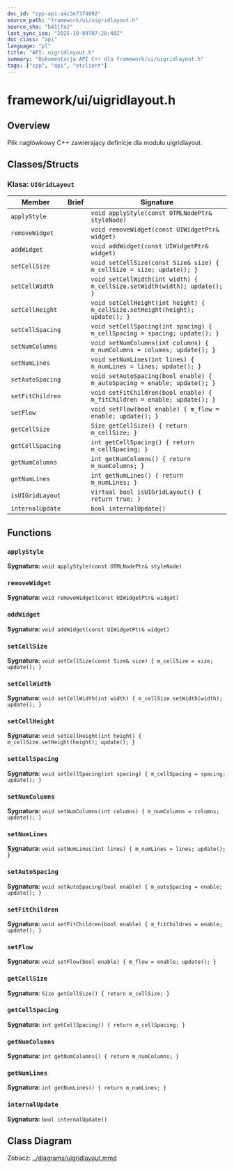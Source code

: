 ```yaml
---
doc_id: "cpp-api-a4c3e7374092"
source_path: "framework/ui/uigridlayout.h"
source_sha: "b411fa2"
last_sync_iso: "2025-10-09T07:28:40Z"
doc_class: "api"
language: "pl"
title: "API: uigridlayout.h"
summary: "Dokumentacja API C++ dla framework/ui/uigridlayout.h"
tags: ["cpp", "api", "otclient"]
---
```


# framework/ui/uigridlayout.h

## Overview

Plik nagłówkowy C++ zawierający definicje dla modułu uigridlayout.

## Classes/Structs

### Klasa: `UIGridLayout`

| Member | Brief | Signature |
|--------|-------|-----------|
| `applyStyle` |  | `void applyStyle(const OTMLNodePtr& styleNode)` |
| `removeWidget` |  | `void removeWidget(const UIWidgetPtr& widget)` |
| `addWidget` |  | `void addWidget(const UIWidgetPtr& widget)` |
| `setCellSize` |  | `void setCellSize(const Size& size) { m_cellSize = size; update(); }` |
| `setCellWidth` |  | `void setCellWidth(int width) { m_cellSize.setWidth(width); update(); }` |
| `setCellHeight` |  | `void setCellHeight(int height) { m_cellSize.setHeight(height); update(); }` |
| `setCellSpacing` |  | `void setCellSpacing(int spacing) { m_cellSpacing = spacing; update(); }` |
| `setNumColumns` |  | `void setNumColumns(int columns) { m_numColumns = columns; update(); }` |
| `setNumLines` |  | `void setNumLines(int lines) { m_numLines = lines; update(); }` |
| `setAutoSpacing` |  | `void setAutoSpacing(bool enable) { m_autoSpacing = enable; update(); }` |
| `setFitChildren` |  | `void setFitChildren(bool enable) { m_fitChildren = enable; update(); }` |
| `setFlow` |  | `void setFlow(bool enable) { m_flow = enable; update(); }` |
| `getCellSize` |  | `Size getCellSize() { return m_cellSize; }` |
| `getCellSpacing` |  | `int getCellSpacing() { return m_cellSpacing; }` |
| `getNumColumns` |  | `int getNumColumns() { return m_numColumns; }` |
| `getNumLines` |  | `int getNumLines() { return m_numLines; }` |
| `isUIGridLayout` |  | `virtual bool isUIGridLayout() { return true; }` |
| `internalUpdate` |  | `bool internalUpdate()` |

## Functions

### `applyStyle`

**Sygnatura:** `void applyStyle(const OTMLNodePtr& styleNode)`

### `removeWidget`

**Sygnatura:** `void removeWidget(const UIWidgetPtr& widget)`

### `addWidget`

**Sygnatura:** `void addWidget(const UIWidgetPtr& widget)`

### `setCellSize`

**Sygnatura:** `void setCellSize(const Size& size) { m_cellSize = size; update(); }`

### `setCellWidth`

**Sygnatura:** `void setCellWidth(int width) { m_cellSize.setWidth(width); update(); }`

### `setCellHeight`

**Sygnatura:** `void setCellHeight(int height) { m_cellSize.setHeight(height); update(); }`

### `setCellSpacing`

**Sygnatura:** `void setCellSpacing(int spacing) { m_cellSpacing = spacing; update(); }`

### `setNumColumns`

**Sygnatura:** `void setNumColumns(int columns) { m_numColumns = columns; update(); }`

### `setNumLines`

**Sygnatura:** `void setNumLines(int lines) { m_numLines = lines; update(); }`

### `setAutoSpacing`

**Sygnatura:** `void setAutoSpacing(bool enable) { m_autoSpacing = enable; update(); }`

### `setFitChildren`

**Sygnatura:** `void setFitChildren(bool enable) { m_fitChildren = enable; update(); }`

### `setFlow`

**Sygnatura:** `void setFlow(bool enable) { m_flow = enable; update(); }`

### `getCellSize`

**Sygnatura:** `Size getCellSize() { return m_cellSize; }`

### `getCellSpacing`

**Sygnatura:** `int getCellSpacing() { return m_cellSpacing; }`

### `getNumColumns`

**Sygnatura:** `int getNumColumns() { return m_numColumns; }`

### `getNumLines`

**Sygnatura:** `int getNumLines() { return m_numLines; }`

### `internalUpdate`

**Sygnatura:** `bool internalUpdate()`

## Class Diagram

Zobacz: [../diagrams/uigridlayout.mmd](../diagrams/uigridlayout.mmd)
